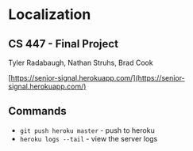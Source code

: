 # Localization

## CS 447 - Final Project
Tyler Radabaugh, Nathan Struhs, Brad Cook

[https://senior-signal.herokuapp.com/](https://senior-signal.herokuapp.com/)

Commands
--------

- `git push heroku master` - push to heroku
- `heroku logs --tail` - view the server logs
